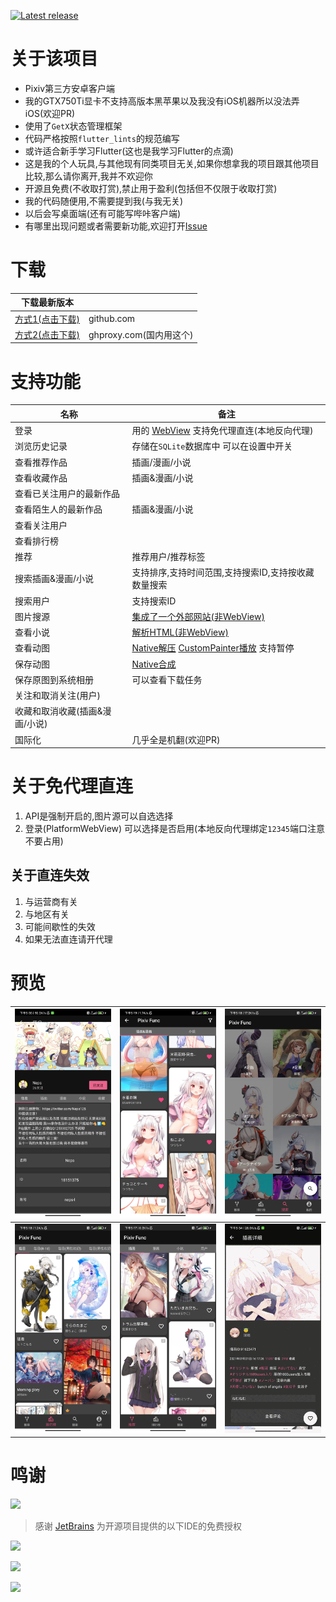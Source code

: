 [![Latest release](https://img.shields.io/github/release/xiao-cao-x/pixiv-func-android?label=latest%20release)](https://github.com/xiao-cao-x/pixiv_func_android/releases/latest)

# 关于该项目

- Pixiv第三方安卓客户端  
- 我的GTX750Ti显卡不支持高版本黑苹果以及我没有iOS机器所以没法弄iOS(欢迎PR)
- 使用了`GetX`状态管理框架  
- 代码严格按照`flutter_lints`的规范编写  
- 或许适合新手学习Flutter(这也是我学习Flutter的点滴)  
- 这是我的个人玩具,与其他现有同类项目无关,如果你想拿我的项目跟其他项目比较,那么请你离开,我并不欢迎你  
- 开源且免费(不收取打赏),禁止用于盈利(包括但不仅限于收取打赏)  
- 我的代码随便用,不需要提到我(与我无关)  
- 以后会写桌面端(还有可能写哔咔客户端)  
- 有哪里出现问题或者需要新功能,欢迎打开[Issue](https://github.com/xiao-cao-x/pixiv_func_android/issues/new)  

# 下载

| 下载最新版本 |  |
| --- | --- |
| [方式1(点击下载)](https://github.com/xiao-cao-x/pixiv_func_android/releases/latest/download/app-release.apk) | github.com |
| [方式2(点击下载)](https://ghproxy.com/https://github.com/xiao-cao-x/pixiv_func_android/releases/latest/download/app-release.apk) | ghproxy.com(国内用这个) |

# 支持功能

| 名称 | 备注 |
| --- | --- |
| 登录 | 用的 [WebView](https://github.com/xiao-cao-x/pixiv_func_android/blob/main/android/app/src/main/kotlin/top/xiaocao/pixiv/platform/webview/PlatformWebView.kt) 支持免代理直连(本地反向代理) |
| 浏览历史记录 | 存储在`SQLite`数据库中 可以在设置中开关 |
| 查看推荐作品 | 插画/漫画/小说 |
| 查看收藏作品 | 插画&漫画/小说  |
| 查看已关注用户的最新作品  |  |
| 查看陌生人的最新作品 | 插画&漫画/小说 |
| 查看关注用户 |  |
| 查看排行榜 |  |
| 推荐 | 推荐用户/推荐标签 |
| 搜索插画&漫画/小说  | 支持排序,支持时间范围,支持搜索ID,支持按收藏数量搜索 |
| 搜索用户 | 支持搜索ID |
| 图片搜源 | [集成了一个外部网站(非WebView)](https://github.com/xiao-cao-x/pixiv_func_android/blob/main/lib/pages/search/result/image/controller.dart#L104) |
| 查看小说 | [解析HTML(非WebView)](https://github.com/xiao-cao-x/pixiv_func_android/blob/main/lib/pages/novel/controller.dart#L40) |
| 查看动图 | [Native解压](https://github.com/xiao-cao-x/pixiv_func_android/blob/main/android/app/src/main/kotlin/top/xiaocao/pixiv/platform/api/PlatformApi.kt#L60)   [CustomPainter播放](https://github.com/xiao-cao-x/pixiv_func_android/blob/main/lib/components/frame_gif/frame_gif.dart) 支持暂停 |
| 保存动图 | [Native合成](https://github.com/xiao-cao-x/pixiv_func_android/blob/main/android/app/src/main/kotlin/top/xiaocao/pixiv/platform/api/PlatformApi.kt#L26) |
| 保存原图到系统相册 | 可以查看下载任务 |
| 关注和取消关注(用户) |  |
| 收藏和取消收藏(插画&漫画/小说) |  |
| 国际化 | 几乎全是机翻(欢迎PR) |

# 关于免代理直连

1. API是强制开启的,图片源可以自选选择
2. 登录(PlatformWebView) 可以选择是否启用(本地反向代理绑定`12345`端口注意不要占用)

## 关于直连失效

1. 与运营商有关
2. 与地区有关
3. 可能间歇性的失效
4. 如果无法直连请开代理

# 预览

| <img src='./preview/img5.jpg' width='300px'/> | <img src='./preview/img4.jpg' width='300px'/> | <img src='./preview/img3.jpg' width='300px'/> |
| --- | --- | --- |
| <img src='./preview/img2.jpg' width='300px'/> | <img src='./preview/img1.jpg' width='300px'/> | <img src='./preview/img0.gif' width='300px'/> |

# 鸣谢

[![](https://resources.jetbrains.com/storage/products/company/brand/logos/jb_beam.svg)](https://www.jetbrains.com/?from=xiao-cao-x/pixiv_func_android)

> 感谢 [JetBrains](https://www.jetbrains.com/?from=xiao-cao-x/pixiv_func_android) 为开源项目提供的以下IDE的免费授权




[![](https://resources.jetbrains.com/storage/products/company/brand/logos/IntelliJ_IDEA.svg)](https://www.jetbrains.com/idea/?from=xiao-cao-x/pixiv_func_android)

[![](https://resources.jetbrains.com/storage/products/company/brand/logos/GoLand.svg)](https://www.jetbrains.com/datagrip/?from=xiao-cao-x/pixiv_func_android)

[![](https://resources.jetbrains.com/storage/products/company/brand/logos/DataGrip.svg)](https://www.jetbrains.com/go/?from=xiao-cao-x/pixiv_func_android)  



